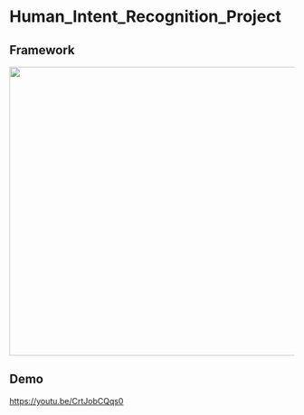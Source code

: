 # Human_Intent_Recognition_Project

## Framework
<div align=center><img width="781" height="511" src="https://github.com/Make0930/Human_Intent_Recognition_Project/blob/master/IMG/Framework.png"/></div>

## Demo
https://youtu.be/CrtJobCQqs0
